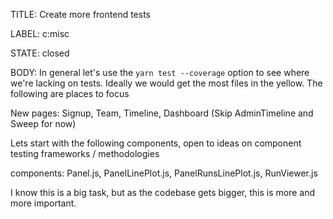 TITLE:
Create more frontend tests

LABEL:
c:misc

STATE:
closed

BODY:
In general let's use the `yarn test --coverage` option to see where we're lacking on tests.  Ideally we would get the most files in the yellow. The following are places to focus

New pages: Signup, Team, Timeline, Dashboard (Skip AdminTimeline and Sweep for now)

Lets start with the following components, open to ideas on component testing frameworks / methodologies

components: Panel.js, PanelLinePlot.js, PanelRunsLinePlot.js, RunViewer.js

I know this is a big task, but as the codebase gets bigger, this is more and more important.



